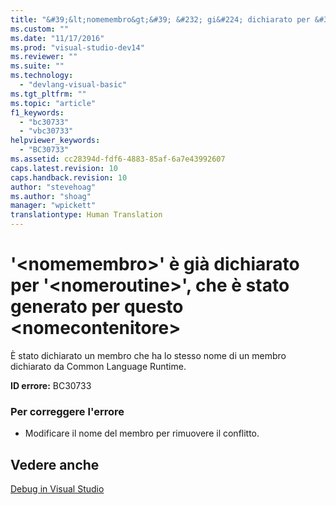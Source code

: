```yaml
---
title: "&#39;&lt;nomemembro&gt;&#39; &#232; gi&#224; dichiarato per &#39;&lt;nomeroutine&gt;&#39;, che &#232; stato generato per questo &lt;nomecontenitore&gt; | Microsoft Docs"
ms.custom: ""
ms.date: "11/17/2016"
ms.prod: "visual-studio-dev14"
ms.reviewer: ""
ms.suite: ""
ms.technology: 
  - "devlang-visual-basic"
ms.tgt_pltfrm: ""
ms.topic: "article"
f1_keywords: 
  - "bc30733"
  - "vbc30733"
helpviewer_keywords: 
  - "BC30733"
ms.assetid: cc28394d-fdf6-4883-85af-6a7e43992607
caps.latest.revision: 10
caps.handback.revision: 10
author: "stevehoag"
ms.author: "shoag"
manager: "wpickett"
translationtype: Human Translation
---
```

# &#39;&lt;nomemembro&gt;&#39; &#232; gi&#224; dichiarato per &#39;&lt;nomeroutine&gt;&#39;, che &#232; stato generato per questo &lt;nomecontenitore&gt;
È stato dichiarato un membro che ha lo stesso nome di un membro dichiarato da Common Language Runtime.  
  
 **ID errore:** BC30733  
  
### Per correggere l'errore  
  
-   Modificare il nome del membro per rimuovere il conflitto.  
  
## Vedere anche  
 [Debug in Visual Studio](/visual-studio/debugger/debugging-in-visual-studio)
